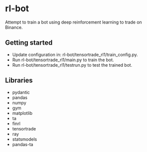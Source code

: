 # rl-bot

Attempt to train a bot using deep reinforcement learning to trade on Binance.

## Getting started
- Update configuration in: rl-bot/tensortrade_rl1/train_config.py.
- Run rl-bot/tensortrade_rl1/main.py to train the bot.
- Run rl-bot/tensortrade_rl1/testrun.py to test the trained bot.

## Libraries
- pydantic
- pandas
- numpy
- gym
- matplotlib
- ta
- finrl
- tensortrade
- ray
- statsmodels
- pandas-ta
